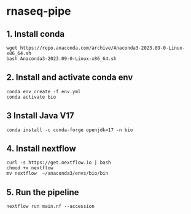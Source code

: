 # rnaseq-pipe

## 1. Install conda
```
wget https://repo.anaconda.com/archive/Anaconda3-2023.09-0-Linux-x86_64.sh
bash Anaconda3-2023.09-0-Linux-x86_64.sh
```

## 2. Install and activate conda env
```
conda env create -f env.yml 
conda activate bio
```

## 3 Install Java V17
```
conda install -c conda-forge openjdk=17 -n bio
```


## 4. Install nextflow
```
curl -s https://get.nextflow.io | bash
chmod +x nextflow
mv nextflow  ~/anaconda3/envs/bio/bin
```

## 5. Run the pipeline
 ```
 nextflow run main.nf --accession 
 ```